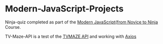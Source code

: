# Modern-JavaScript-Projects

Ninja-quiz completed as part of the [Modern JavaScript(from Novice to Ninja](https://www.udemy.com/course/modern-javascript-from-novice-to-ninja) Course.

TV-Maze-API is a test of the [TVMAZE API](https://www.tvmaze.com/api) and working with [Axios](https://github.com/axios/axios)
